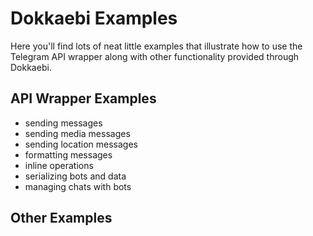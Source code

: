# Dokkaebi Examples

Here you'll find lots of neat little examples that illustrate how to use the Telegram API wrapper along with other functionality provided through Dokkaebi.

## API Wrapper Examples
* sending messages
* sending media messages
* sending location messages
* formatting messages
* inline operations
* serializing bots and data
* managing chats with bots

## Other Examples
